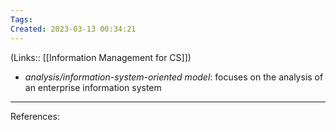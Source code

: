 ```yaml
---
Tags: 
Created: 2023-03-13 00:34:21
---
```

(Links:: [[Information Management for CS]])
- *analysis/information-system-oriented model*: focuses on the analysis of an enterprise information system

---
References: